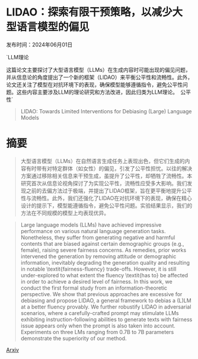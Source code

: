 # LIDAO：探索有限干预策略，以减少大型语言模型的偏见

发布时间：2024年06月01日

`LLM理论

这篇论文主要探讨了大型语言模型（LLMs）在生成内容时可能出现的偏见问题，并从信息论的角度提出了一个新的框架（LIDAO）来平衡公平性和流畅性。此外，论文还关注了模型在对抗环境下的表现，确保模型能够遵循指令，避免公平性问题。这些内容主要涉及LLM的理论研究和方法改进，因此归类为LLM理论。` `公平性`

> LIDAO: Towards Limited Interventions for Debiasing (Large) Language Models

# 摘要

> 大型语言模型（LLMs）在自然语言生成任务上表现出色，但它们生成的内容有时带有对特定群体（如女性）的偏见，引发了公平性担忧。以往的解决方案通过移除相关信息来干预生成，虽提升了公平性，却牺牲了流畅性。本研究首次从信息论视角探讨了为实现公平性，流畅性应受多大影响。我们发现之前的去偏方法过于极端，并提出了LIDAO框架，旨在更平衡地提升公平性与流畅性。此外，我们还强化了LIDAO在对抗环境下的表现，确保在精心设计的提示下，模型能遵循指令，避免公平性问题。实验结果显示，我们的方法在不同规模的模型上均表现优异。

> Large language models (LLMs) have achieved impressive performance on various natural language generation tasks. Nonetheless, they suffer from generating negative and harmful contents that are biased against certain demographic groups (e.g., female), raising severe fairness concerns. As remedies, prior works intervened the generation by removing attitude or demographic information, inevitably degrading the generation quality and resulting in notable \textit{fairness-fluency} trade-offs. However, it is still under-explored to what extent the fluency \textit{has to} be affected in order to achieve a desired level of fairness. In this work, we conduct the first formal study from an information-theoretic perspective. We show that previous approaches are excessive for debiasing and propose LIDAO, a general framework to debias a (L)LM at a better fluency provably. We further robustify LIDAO in adversarial scenarios, where a carefully-crafted prompt may stimulate LLMs exhibiting instruction-following abilities to generate texts with fairness issue appears only when the prompt is also taken into account. Experiments on three LMs ranging from 0.7B to 7B parameters demonstrate the superiority of our method.

[Arxiv](https://arxiv.org/abs/2406.00548)